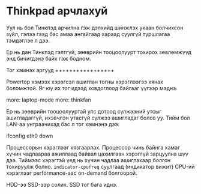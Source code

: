 Thinkpad арчлахуй
=================

Уул нь бол Тинкпэд арчилна гэж дэлхийд шинжлэх ухаан болчихсон зүйл,
гэлээ гээд бас амаа ангайгаад хараад суулгүй туршлагаа тэмдэглэе л дээ.

Ер нь дан Тинкпэд гэлтгүй, зөөврийн тооцоолуурт тохирох зөвлөмжүүд энд
бичигдэнэ байх гэж бодном.

Тог хэмнэх аргууд
+++++++++++++++++

Powertop хэмээх хэрэгсэл ашиглан тогны хэрэглээгээ хянах боломжтой.
Яг юу их тог идээд ховдоглоод байгааг үүгээр мэднэ.

more: laptop-mode
more: thinkfan

Ер нь зөөврийн тооцоолууртай улс дотоод сүлжээний утсыг ашигладаггүй,
ихэвчлэн утасгүй сүлжээ ашигладаг болов уу. Тийм бол LAN-аа унтраачихад
бас л тог хэмнэнэ дээ:

ifconfig eth0 down

Процессорын хэрэглээг хязгаарлах. Процессор чинь байнга хамаг хүчин чадлаараа
ажиллаад байвал цахилгаан хэрэггүй зарцуулна шүү дээ. Тиймээс хэрэгтэй үед нь
хүчин чадлаа ашиглахаар болгон тохируулж болно. `indicator-cpufreq` суулгаад
(индикатор вижит) CPU-ий хэрэглээг performance-аас on-demand болгоорой.

HDD-ээ SSD-ээр солих. SSD тог бага иднэ.
